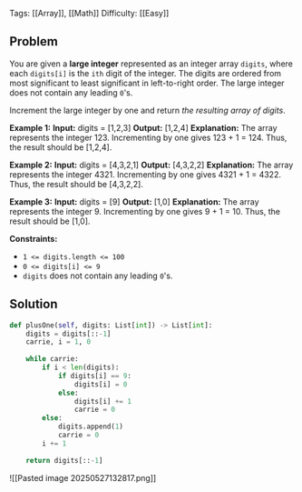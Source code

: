 Tags: [[Array]], [[Math]]
Difficulty: [[Easy]]
## Problem
You are given a **large integer** represented as an integer array `digits`, where each `digits[i]` is the `ith` digit of the integer. The digits are ordered from most significant to least significant in left-to-right order. The large integer does not contain any leading `0`'s.

Increment the large integer by one and return _the resulting array of digits_.

**Example 1:**
**Input:** digits = [1,2,3]
**Output:** [1,2,4]
**Explanation:** The array represents the integer 123.
Incrementing by one gives 123 + 1 = 124.
Thus, the result should be [1,2,4].

**Example 2:**
**Input:** digits = [4,3,2,1]
**Output:** [4,3,2,2]
**Explanation:** The array represents the integer 4321.
Incrementing by one gives 4321 + 1 = 4322.
Thus, the result should be [4,3,2,2].

**Example 3:**
**Input:** digits = [9]
**Output:** [1,0]
**Explanation:** The array represents the integer 9.
Incrementing by one gives 9 + 1 = 10.
Thus, the result should be [1,0].

**Constraints:**
- `1 <= digits.length <= 100`
- `0 <= digits[i] <= 9`
- `digits` does not contain any leading `0`'s.

## Solution
```python
def plusOne(self, digits: List[int]) -> List[int]:
	digits = digits[::-1]
	carrie, i = 1, 0
	
	while carrie:
		if i < len(digits):
			if digits[i] == 9:
				digits[i] = 0
			else:
				digits[i] += 1
				carrie = 0
		else:
			digits.append(1)
			carrie = 0
		i += 1
	
	return digits[::-1]
```

![[Pasted image 20250527132817.png]]

